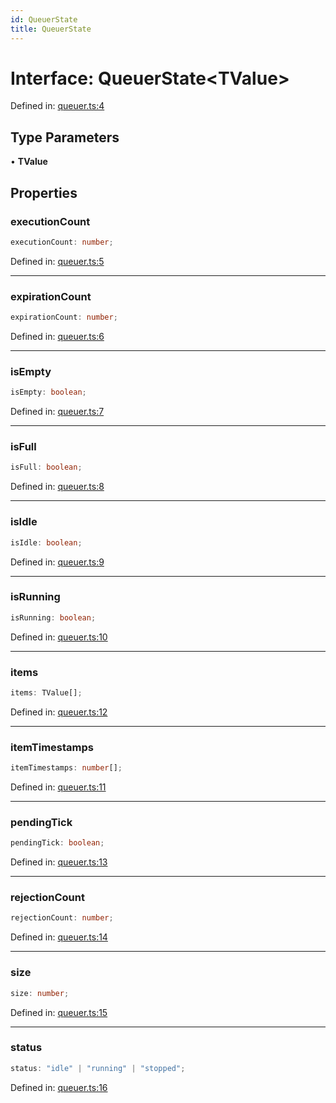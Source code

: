 ```yaml
---
id: QueuerState
title: QueuerState
---
```


<!-- DO NOT EDIT: this page is autogenerated from the type comments -->

# Interface: QueuerState\<TValue\>

Defined in: [queuer.ts:4](https://github.com/TanStack/pacer/blob/main/packages/pacer/src/queuer.ts#L4)

## Type Parameters

• **TValue**

## Properties

### executionCount

```ts
executionCount: number;
```

Defined in: [queuer.ts:5](https://github.com/TanStack/pacer/blob/main/packages/pacer/src/queuer.ts#L5)

***

### expirationCount

```ts
expirationCount: number;
```

Defined in: [queuer.ts:6](https://github.com/TanStack/pacer/blob/main/packages/pacer/src/queuer.ts#L6)

***

### isEmpty

```ts
isEmpty: boolean;
```

Defined in: [queuer.ts:7](https://github.com/TanStack/pacer/blob/main/packages/pacer/src/queuer.ts#L7)

***

### isFull

```ts
isFull: boolean;
```

Defined in: [queuer.ts:8](https://github.com/TanStack/pacer/blob/main/packages/pacer/src/queuer.ts#L8)

***

### isIdle

```ts
isIdle: boolean;
```

Defined in: [queuer.ts:9](https://github.com/TanStack/pacer/blob/main/packages/pacer/src/queuer.ts#L9)

***

### isRunning

```ts
isRunning: boolean;
```

Defined in: [queuer.ts:10](https://github.com/TanStack/pacer/blob/main/packages/pacer/src/queuer.ts#L10)

***

### items

```ts
items: TValue[];
```

Defined in: [queuer.ts:12](https://github.com/TanStack/pacer/blob/main/packages/pacer/src/queuer.ts#L12)

***

### itemTimestamps

```ts
itemTimestamps: number[];
```

Defined in: [queuer.ts:11](https://github.com/TanStack/pacer/blob/main/packages/pacer/src/queuer.ts#L11)

***

### pendingTick

```ts
pendingTick: boolean;
```

Defined in: [queuer.ts:13](https://github.com/TanStack/pacer/blob/main/packages/pacer/src/queuer.ts#L13)

***

### rejectionCount

```ts
rejectionCount: number;
```

Defined in: [queuer.ts:14](https://github.com/TanStack/pacer/blob/main/packages/pacer/src/queuer.ts#L14)

***

### size

```ts
size: number;
```

Defined in: [queuer.ts:15](https://github.com/TanStack/pacer/blob/main/packages/pacer/src/queuer.ts#L15)

***

### status

```ts
status: "idle" | "running" | "stopped";
```

Defined in: [queuer.ts:16](https://github.com/TanStack/pacer/blob/main/packages/pacer/src/queuer.ts#L16)
